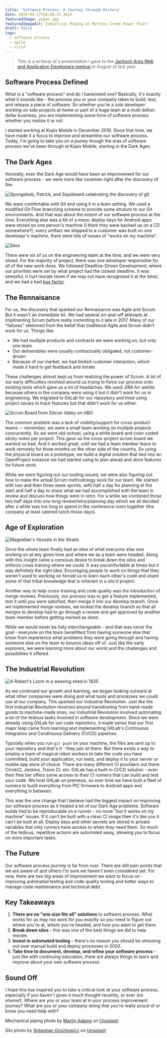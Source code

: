 ```yaml
---
title: 'Software Process: A Journey through History'
date: 2020-04-27T20:50:21.162Z
featuredImage: pipes.jpg
featuredImageAlt: Industrial Piping at Martins Creek Power Plant
draft: false
tags:
  - software process
  - agile
  - ci/cd
---
```


> This is a writeup of a presentation I gave to the [Jackson Area Web and Application Developers meetup](https://www.meetup.com/Jackson-Area-Web-And-App-Developers/) in August of last year.

## Software Process Defined

What is a "software process" and do I have/need one? Basically, it's exactly what it sounds like - the process you or your company takes to build, test, and release a piece of software. So whether you're a solo developer working on side projects at home or part of a huge team at a multi-billion dollar business, you are implementing some form of software process whether you realize it or not.

I started working at Kopis Mobile in December 2016. Since that time, we have made it a focus to improve and streamline our software process. Today, I'm going to take you on a jouney though the eras of software process we've been through at Kopis Mobile, starting in the Dark Ages.

## The Dark Ages

Honestly, even the Dark Age would have been an improvement for our software process - we were more like cavemen right after the discovery of fire.

![Spongebob, Patrick, and Squidward celebrating the discovery of git](cavemen.gif)

We were comfortable with Git and using it in a team setting. We used a modified Git Flow branching scheme to provide some struture to our Git environments. And that was about the extent of our software process at the time. Everything else was a bit of a mess: deploy keys for Android apps were stored on one person's machine (I think they were backed up on a CD somewhere?), every artifact we shipped to a customer was built on one develoepr's machine, there were lots of issues of "works on my machine".

![Silos](silos.jpg)

There were six of us on the engineering team at the time, and we were very siloed. For the majority of project, there was one developer responsible for all of the new work done. We followed Deadline-Driven Development, where our priorities were set by what project had the closest deadline. It was stressful, it hurt morale (even if we may not have recognized it at the time), and we had a bad [bus factor](https://en.wikipedia.org/wiki/Bus_factor).

## The Rennaisance

For us, the discovery that sparked our Rennaisance was Agile and Scrum. But it wasn't an immediate hit. We had several on-and-off attempts at implmenting Scrum before really commiting to it late in 2017. Many of our "failures" stemmed from the belief that traditional Agile and Scrum didn't work for us. Things like:

- We had multiple products and contracts we were working on, but only one team
- Our deliverables were usually contractually obligated, not customer-driven
- Because of our market, we had limited customer interaction, which made it hard to get feedback and iterate

These challenges almost kept us from realizing the power of Scrum. A lot of our early difficulties revolved around us trying to force our process onto existing tools which gave us a lot of headaches. We used JIRA for awhile because others in the company were using it but it didn't work for us in engineering. We migrated to GitLab for our repository and tried using project issues to track features but that didn't work for us either.

![Scrum Board from Silicon Valley on HBO](scrumboard.png)

The common problem was a lack of visiblity/support for cross-product teams -- remember, we were a small team working on multiple projects concurrently. So we went old-school, using a white board and color coded sticky notes per project. This gave us the cross-project scrum board we wanted so bad. And it worked great, until we had a team member leave to work remotely for three months on the other side of the country. So using the physical board as a prototype, we build a digital solution that tied into an OpenProject instance we had started using to plan ahead and store features for future work.

While we were figuring out our tooling issued, we were also figuring out how to make the actual Scrum methodology work for our team. We started with two and then three week sprints, with half a day for planning at the start and half a day to share what we had accomplished with the team in review and discuss how things went in retro. For a while we combined those two half days into one long review/retro/planning day which we all decided after a while was too long to spend in the conference room together (the company at least catered lunch those days).

## Age of Exploration

![Mageellan's Vessels in the Straits](ships.jpg)

Since the whole team finally had an idea of what everyone else was working on at any given time and where we as a team were headed. Along with this insight came a consious desire to break down the silos and enforce cross training where we could. It was uncomfortable at times but it was definitely the right idea. Encoraging people to work on things that they weren't used to working on forced us to learn each other's code and share some of that tribal knowledge that is inherant in a silo'd project.

Another way to help cross-training and code quality was the introduction of merge reviews. Previously, our process was to get a feature implemented, test it until you were satisfied, then merge it into our develop branch. Once we implemented merge reviews, we locked the develop branch so that all merges to develop had to go through a review and get approved by another team member before getting marked as done.

While we would never be fully interchangeable - and that was never the goal - everyone on the team benefitted from having someone else that knew from experience what problems they were going through and having someone else on the team to bounce ideas off of.
Just like the early explorers, we were learning more about our world and the challenges and possiblities it offered.

## The Industrial Revolution

![A Robert's Loom in a weaving shed in 1835](loom.jpg)

As we continued our growth and learning, we began looking outward at what other companies were doing and what tools and processes we could use at our company. This sparked our Industrial Revolution. Just like the first Industrial Revolution revolved around transitioning from hand-made goods to machine-made ones, our Industrial Revolution involved automating a lot of the tedious tasks involved in software development. Since we were already using GitLab for our code repository, it made sense that our first major leap came from learning and implementing GitLab's Continuous Integration and Condinuous Delivery (CI/CD) pipelines.

Typcially when you run `git push` on your machine, the files are sent up to your repository and that's it - they just sit there. But there exists a way to employ a team of magical robot workers to take the code you have committed, build your application, run tests, and deploy it to your server or mobile app store of choice. There are many different CI providers out there: CircleCI, Jenkins, Travis CI, etc. GitLab has a built-in CI/CD solution - even their free tier offers some access to their CI runners that can build and test your code. We host GitLab on premesis, so over time we have built a fleet of runners to build everything from PIC firmware to Android apps and everything in between.

This was the one change that I believe had the biggest impact on improving our software process as it helped a lot of our Dark Age problems. Software builds had to be reproducable on a runner - no more "but it works on my machine" issues. If it can't be built with a clean CI image then it's like you it can't be built at all. Deploy keys and other secrets are stored in private variables that only runners have access to when they need them. So much of the tedious, repetitive actions are automated away, allowing you to focus on more important tasks.

## The Future

Our software process journey is far from over. There are still pain points that we are aware of and others I'm sure we haven't even considered yet. For now, there are two big areas of improvement we want to focus on - improving automated testing and code quality tooling and better ways to manage code maintenance and technical debt.

## Key Takeaways

1. **There are no "one size fits all" solutions** to software process. What works for us may not work for you exactly so you need to figure out where you're at, where you're headed, and how you want to get there.
1. **Break down silos** - this was one of the best things we did to help morale.
1. **Invest in automated tooling** - there's no reason you should be stressing out over manual build and deploy processes in 2020.
1. **Take time to document, develop, and refine your software process** - just like with continuing education, there are always things to learn and improve about your own software process.

## Sound Off

I hope this has inspired you to take a critical look at your software process, especially if you haven't given it much thought recently, or ever (no shame!). Where are you or your team at in your process improvement journey? What are you or your company doing that you're really proud of or know you need help with?

Mechanical piping photo by <a href="https://unsplash.com/@martinadams?utm_source=unsplash&amp;utm_medium=referral&amp;utm_content=creditCopyText">Martin Adams</a> on <a href="/s/photos/process?utm_source=unsplash&amp;utm_medium=referral&amp;utm_content=creditCopyText">Unsplash</a></span>

Silo photo by <a href="https://unsplash.com/@sebastiangrochowicz?utm_source=unsplash&amp;utm_medium=referral&amp;utm_content=creditCopyText">Sebastian Grochowicz</a> on <a href="/s/photos/process?utm_source=unsplash&amp;utm_medium=referral&amp;utm_content=creditCopyText">Unsplash</a></span>
